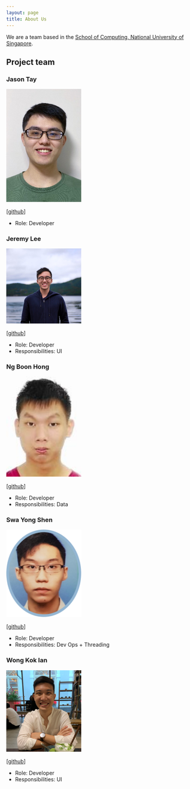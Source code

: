 ```yaml
---
layout: page
title: About Us
---
```


We are a team based in the [School of Computing, National University of Singapore](http://www.comp.nus.edu.sg).

## Project team

### Jason Tay

<img src="images/jay9645.png" width="200px">

[[github](https://github.com/jay9645)]

* Role: Developer

### Jeremy Lee

<img src="images/jlxw48.png" width="200px">

[[github](http://github.com/jlxw48)]

* Role: Developer
* Responsibilities: UI

### Ng Boon Hong

<img src="images/nbh99.png" width="200px">

[[github](http://github.com/NBH99)]

* Role: Developer
* Responsibilities: Data

### Swa Yong Shen

<img src="images/swayongshen.png" width="200px">

[[github](http://github.com/swayongshen)]

* Role: Developer
* Responsibilities: Dev Ops + Threading

### Wong Kok Ian

<img src="images/wongkokian.png" width="200px">

[[github](http://github.com/wongkokian)]

* Role: Developer
* Responsibilities: UI
